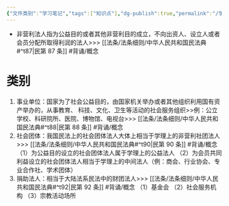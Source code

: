 ```yaml
---
{"文件类别":"学习笔记","tags":["知识点"],"dg-publish":true,"permalink":"/学习笔记studyup/知识点cheese/非营利法人/","dgPassFrontmatter":true,"created":"2024-07-04T15:42:04.598+08:00","updated":"2024-09-30T11:27:23.128+08:00"}
---
```


- 非营利法人指为公益目的或者其他非营利目的成立，不向出资人、设立人或者会员分配所取得利润的法人>>> [[法条/法条细则/中华人民共和国民法典#^t87\|民第 87 条]] #背诵/概念 

# 类别
1. 事业单位：国家为了社会公益目的，由国家机关举办或者其他组织利用国有资产举办的，从事教育、 科技、文化、卫生等活动的社会服务组织>>例：公立学校、科研院所、医院、博物馆、电视台>>> [[法条/法条细则/中华人民共和国民法典#^t88\|民第 88 条]] #背诵/概念 
2. 社会团体：我国民法上的社会团体法人大体上相当于学理上的非营利社团法人>>> [[法条/法条细则/中华人民共和国民法典#^t90\|民第 90 条]] #背诵/概念 
（1）为公益目的设立的社会团体法人属于学理上的公益法人
（2）为会员共同利益设立的社会团体法人相当于学理上的中间法人（例：商会、行业协会、专业合作社、学术团体）
3. 捐助法人：相当于大陆法系民法中的财团法人>>> [[法条/法条细则/中华人民共和国民法典#^t92\|民第 92 条]] #背诵/概念 
（1）基金会
（2）社会服务机构
（3）宗教活动场所